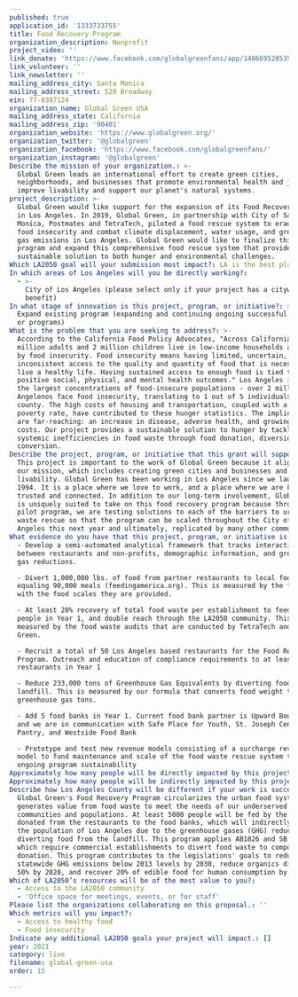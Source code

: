 ```yaml
---
published: true
application_id: '1333733755'
title: Food Recovery Program
organization_description: Nonprofit
project_video: ''
link_donate: 'https://www.facebook.com/globalgreenfans/app/148669528535835/'
link_volunteer: ''
link_newsletter: ''
mailing_address_city: Santa Monica
mailing_address_street: 520 Broadway
ein: 77-0387124
organization_name: Global Green USA
mailing_address_state: California
mailing_address_zip: '90401'
organization_website: 'https://www.globalgreen.org/'
organization_twitter: '@globalgreen'
organization_facebook: 'https://www.facebook.com/globalgreenfans/'
organization_instagram: '@globalgreen'
Describe the mission of your organization.: >-
  Global Green leads an international effort to create green cities,
  neighborhoods, and businesses that promote environmental health and justice,
  improve livability and support our planet's natural systems. 
project_description: >-
  Global Green would like support for the expansion of its Food Recovery Program
  in Los Angeles. In 2019, Global Green, in partnership with City of Santa
  Monica, Postmates and TetraTech, piloted a food rescue system to eradicate
  food insecurity and combat climate displacement, water usage, and greenhouse
  gas emissions in Los Angeles. Global Green would like to finalize this pilot
  program and expand this comprehensive food rescue system that provides a
  sustainable solution to both hunger and environmental challenges.
Which LA2050 goal will your submission most impact?: LA is the best place to LIVE
In which areas of Los Angeles will you be directly working?:
  - >-
    City of Los Angeles (please select only if your project has a citywide
    benefit)
In what stage of innovation is this project, program, or initiative?: >-
  Expand existing program (expanding and continuing ongoing successful projects
  or programs)
What is the problem that you are seeking to address?: >-
  According to the California Food Policy Advocates, "Across California, 4.7
  million adults and 2 million children live in low-income households affected
  by food insecurity. Food insecurity means having limited, uncertain, or
  inconsistent access to the quality and quantity of food that is necessary to
  live a healthy life. Having sustained access to enough food is tied to
  positive social, physical, and mental health outcomes." Los Angeles is one of
  the largest concentrations of food-insecure populations - over 2 million
  Angelenos face food insecurity, translating to 1 out of 5 individuals in the
  county. The high costs of housing and transportation, coupled with a 20%
  poverty rate, have contributed to these hunger statistics. The implications
  are far-reaching: an increase in disease, adverse health, and growing medical
  costs. Our project provides a sustainable solution to hunger by tackling
  systemic inefficiencies in food waste through food donation, diversion, and
  conversion. 
Describe the project, program, or initiative that this grant will support to address the problem identified.: >-
  This project is important to the work of Global Green because it aligns with
  our mission, which includes creating green cities and businesses and improving
  livability. Global Green has been working in Los Angeles since we launched in
  1994. It is a place where we love to work, and a place where we are known,
  trusted and connected. In addition to our long-term involvement, Global Green
  is uniquely suited to take on this food recovery program because through our
  pilot program, we are testing solutions to each of the barriers to urban food
  waste rescue so that the program can be scaled throughout the City of Los
  Angeles this next year and ultimately, replicated by many other communities.  
What evidence do you have that this project, program, or initiative is or will be successful, and how will you define and measure success?: >-
  - Develop a semi-automated analytical framework that tracks interactions
  between restaurants and non-profits, demographic information, and greenhouse
  gas reductions.

  - Divert 1,000,000 lbs. of food from partner restaurants to local food banks,
  equaling 90,000 meals (feedingamerica.org). This is measured by the food banks
  with the food scales they are provided. 

  - At least 20% recovery of total food waste per establishment to feed 5,000
  people in Year 1, and double reach through the LA2050 community. This is
  measured by the food waste audits that are conducted by TetraTech and Global
  Green. 

  - Recruit a total of 50 Los Angeles based restaurants for the Food Recovery
  Program. Outreach and education of compliance requirements to at least 300
  restaurants in Year 1

  - Reduce 233,000 tons of Greenhouse Gas Equivalents by diverting food from
  landfill. This is measured by our formula that converts food weight to
  greenhouse gas tons. 

  - Add 5 food banks in Year 1. Current food bank partner is Upward Bound House,
  and we are in communication with Safe Place for Youth, St. Joseph Center Food
  Pantry, and Westside Food Bank

  - Prototype and test new revenue models consisting of a surcharge revenue
  model to fund maintenance and scale of the food waste rescue system to create
  ongoing program sustainability
Approximately how many people will be directly impacted by this project, program, or initiative?: '5000'
Approximately how many people will be indirectly impacted by this project, program, or initiative?: '4000000'
Describe how Los Angeles County will be different if your work is successful.: >-
  Global Green's Food Recovery Program circularizes the urban food system and
  generates value from food waste to meet the needs of our underserved
  communities and populations. At least 5000 people will be fed by the food
  donated from the restaurants to the food banks, which will indirectly impact
  the population of Los Angeles due to the greenhouse gases (GHG) reduced by
  diverting food from the landfill. This program applies AB1826 and SB 1383,
  which require commercial establishments to divert food waste to composting and
  donation. This program contributes to the legislations' goals to reduce
  statewide GHG emissions below 2013 levels by 2030, reduce organics disposal by
  50% by 2020, and recover 20% of edible food for human consumption by 2025.
Which of LA2050’s resources will be of the most value to you?:
  - Access to the LA2050 community
  - 'Office space for meetings, events, or for staff'
Please list the organizations collaborating on this proposal.: ''
Which metrics will you impact?:
  - Access to healthy food
  - Food insecurity
Indicate any additional LA2050 goals your project will impact.: []
year: 2021
category: live
filename: global-green-usa
order: 15

---
```

